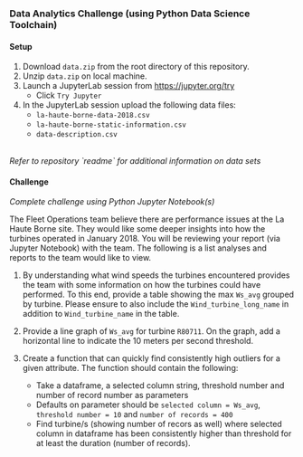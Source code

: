 ### Data Analytics Challenge (using Python Data Science Toolchain)

#### Setup
1. Download `data.zip` from the root directory of this repository.
2. Unzip `data.zip` on local machine.
3. Launch a JupyterLab session from https://jupyter.org/try
    - Click `Try Jupyter`
4. In the JupyterLab session upload the following data files:
    - `la-haute-borne-data-2018.csv`
    - `la-haute-borne-static-information.csv`
    - `data-description.csv`
<br />
<i>Refer to repository `readme` for additional information on data sets </i>

#### Challenge
<i>Complete challenge using Python Jupyter Notebook(s)</i>

The Fleet Operations team believe there are performance issues at the La Haute Borne site. They would like some deeper insights into how the turbines operated in January 2018. You will be reviewing your report (via Jupyter Notebook) with the team. The following is a list analyses and reports to the team would like to view.

1. By understanding what wind speeds the turbines encountered provides the team with some information on how the turbines could have performed. To this end, provide a table showing the max `Ws_avg` grouped by turbine. Please ensure to also include the `Wind_turbine_long_name` in addition to `Wind_turbine_name` in the table.

2. Provide a line graph of `Ws_avg` for turbine `R80711`. On the graph, add a horizontal line to indicate the 10 meters per second threshold.

3. Create a function that can quickly find consistently high outliers for a given attribute. The function should contain the following:
   - Take a dataframe, a selected column string, threshold number and number of record number as parameters
   - Defaults on parameter should be `selected column = Ws_avg`, `threshold number = 10` and `number of records = 400`
   - Find turbine/s (showing number of recors as well) where selected column in dataframe has been consistently higher than threshold for at least the duration (number of records).
